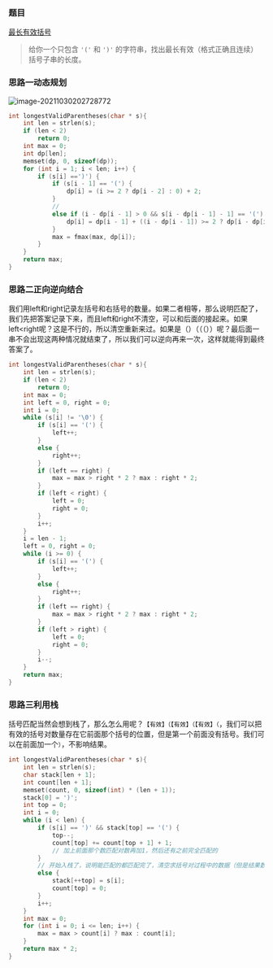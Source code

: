 ### 题目

[最长有效括号](https://leetcode-cn.com/problems/longest-valid-parentheses/)

>给你一个只包含 `'('` 和 `')'` 的字符串，找出最长有效（格式正确且连续）括号子串的长度。

### 思路一动态规划

![image-20211030202728772](C:\Users\pikachu\AppData\Roaming\Typora\typora-user-images\image-20211030202728772.png)

```c
int longestValidParentheses(char * s){
    int len = strlen(s);
    if (len < 2)    
        return 0;
    int max = 0;
    int dp[len];
    memset(dp, 0, sizeof(dp));
    for (int i = 1; i < len; i++) {
        if (s[i] ==')') {
            if (s[i - 1] == '(') {
                dp[i] = (i >= 2 ? dp[i - 2] : 0) + 2;
            }
            //
            else if (i - dp[i - 1] > 0 && s[i - dp[i - 1] - 1] == '(') {
                dp[i] = dp[i - 1] + ((i - dp[i - 1]) >= 2 ? dp[i - dp[i - 1] - 2] : 0) + 2;
            }
            max = fmax(max, dp[i]);
        }
    }
    return max;
}
```

### 思路二正向逆向结合

我们用left和right记录左括号和右括号的数量。如果二者相等，那么说明匹配了，我们先把答案记录下来，而且left和right不清空，可以和后面的接起来。如果left<right呢？这是不行的，所以清空重新来过。如果是（）（（（））呢？最后面一串不会出现这两种情况就结束了，所以我们可以逆向再来一次，这样就能得到最终答案了。

```c
int longestValidParentheses(char * s){
    int len = strlen(s);
    if (len < 2)    
        return 0;
    int max = 0;
    int left = 0, right = 0;
    int i = 0;
    while (s[i] != '\0') {
        if (s[i] == '(') {
            left++;
        }
        else {
            right++;
        }
        if (left == right) {
            max = max > right * 2 ? max : right * 2;
        }
        if (left < right) {
            left = 0;
            right = 0;
        }
        i++;
    }
    i = len - 1;
    left = 0, right = 0;
    while (i >= 0) {
        if (s[i] == '(') {
            left++;
        }
        else {
            right++;
        }
        if (left == right) {
            max = max > right * 2 ? max : right * 2;
        }
        if (left > right) {
            left = 0;
            right = 0;
        }
        i--;
    }
    return max;
}
```

### 思路三利用栈

括号匹配当然会想到栈了，那么怎么用呢？`【有效】（【有效】（【有效】（`，我们可以把有效的括号对数量存在它前面那个括号的位置，但是第一个前面没有括号。我们可以在前面加一个`）`，不影响结果。

```c
int longestValidParentheses(char * s){
    int len = strlen(s);
    char stack[len + 1];
    int count[len + 1];
    memset(count, 0, sizeof(int) * (len + 1));
    stack[0] = ')';
    int top = 0;
    int i = 0;
    while (i < len) {
        if (s[i] == ')' && stack[top] == '(') {
            top--;
            count[top] += count[top + 1] + 1;
            // 加上前面那个数匹配对数再加1，然后还有之前完全匹配的
        }
        // 开始入栈了，说明能匹配的都匹配完了，清空求括号对过程中的数据（但是结果数据还留着呢
        else {
            stack[++top] = s[i];
            count[top] = 0;
        }
        i++;
    }
    int max = 0;
    for (int i = 0; i <= len; i++) {
        max = max > count[i] ? max : count[i];
    }
    return max * 2;
}
```



